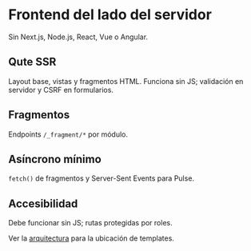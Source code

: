 # Frontend del lado del servidor

Sin Next.js, Node.js, React, Vue o Angular.

## Qute SSR
Layout base, vistas y fragmentos HTML. Funciona sin JS; validación en servidor y CSRF en formularios.

## Fragmentos
Endpoints `/_fragment/*` por módulo.

## Asíncrono mínimo
`fetch()` de fragmentos y Server-Sent Events para Pulse.

## Accesibilidad
Debe funcionar sin JS; rutas protegidas por roles.

Ver la [arquitectura](architecture/README.md) para la ubicación de templates.
